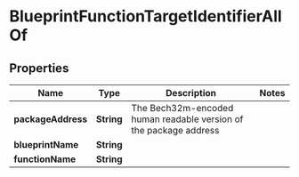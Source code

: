 

# BlueprintFunctionTargetIdentifierAllOf


## Properties

| Name | Type | Description | Notes |
|------------ | ------------- | ------------- | -------------|
|**packageAddress** | **String** | The Bech32m-encoded human readable version of the package address |  |
|**blueprintName** | **String** |  |  |
|**functionName** | **String** |  |  |




